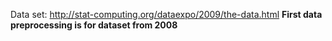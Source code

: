 Data set: http://stat-computing.org/dataexpo/2009/the-data.html 
**First data preprocessing is for dataset from 2008**
